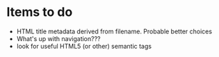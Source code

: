 # Items to do

- HTML title metadata derived from filename.  Probable better choices
- What's up with navigation???
- look for useful HTML5 (or other) semantic tags
